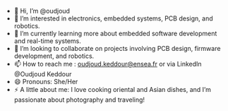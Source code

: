 - 👋 Hi, I’m @oudjoud
- 👀 I’m interested in electronics, embedded systems, PCB design, and robotics.
- 🌱 I’m currently learning more about embedded software development and real-time systems.
- 💞️ I’m looking to collaborate on projects involving PCB design, firmware development, and robotics.
- 📫 How to reach me : oudjoud.keddour@ensea.fr or via LinkedIn @Oudjoud Keddour
- 😄 Pronouns: She/Her 
- ⚡ A little about me: I love cooking oriental and Asian dishes, and I’m passionate about photography and traveling!

<!---
oudjoud/oudjoud is a ✨ special ✨ repository because its `README.md` (this file) appears on your GitHub profile.
You can click the Preview link to take a look at your changes.
--->
